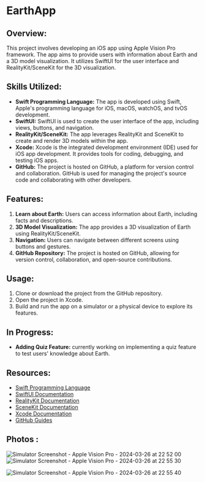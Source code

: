 # EarthApp

## Overview:
This project involves developing an iOS app using Apple Vision Pro framework. The app aims to provide users with information about Earth and a 3D model visualization. It utilizes SwiftUI for the user interface and RealityKit/SceneKit for the 3D visualization.

## Skills Utilized:
- **Swift Programming Language:** The app is developed using Swift, Apple's programming language for iOS, macOS, watchOS, and tvOS development.
- **SwiftUI:** SwiftUI is used to create the user interface of the app, including views, buttons, and navigation.
- **RealityKit/SceneKit:** The app leverages RealityKit and SceneKit to create and render 3D models within the app.
- **Xcode:** Xcode is the integrated development environment (IDE) used for iOS app development. It provides tools for coding, debugging, and testing iOS apps.
- **GitHub:** The project is hosted on GitHub, a platform for version control and collaboration. GitHub is used for managing the project's source code and collaborating with other developers.

## Features:
1. **Learn about Earth:** Users can access information about Earth, including facts and descriptions.
2. **3D Model Visualization:** The app provides a 3D visualization of Earth using RealityKit/SceneKit.
3. **Navigation:** Users can navigate between different screens using buttons and gestures.
4. **GitHub Repository:** The project is hosted on GitHub, allowing for version control, collaboration, and open-source contributions.

## Usage:
1. Clone or download the project from the GitHub repository.
2. Open the project in Xcode.
3. Build and run the app on a simulator or a physical device to explore its features.

## In Progress:
- **Adding Quiz Feature:**  currently working on implementing a quiz feature to test users' knowledge about Earth.

## Resources:
- [Swift Programming Language](https://developer.apple.com/swift/)
- [SwiftUI Documentation](https://developer.apple.com/documentation/swiftui)
- [RealityKit Documentation](https://developer.apple.com/documentation/realitykit)
- [SceneKit Documentation](https://developer.apple.com/documentation/scenekit)
- [Xcode Documentation](https://developer.apple.com/documentation/xcode)
- [GitHub Guides](https://guides.github.com/)

## Photos :

![Simulator Screenshot - Apple Vision Pro - 2024-03-26 at 22 52 00](https://github.com/ShaniaB417/EarthApp/assets/107355668/68fe4ef7-7d44-4477-b93f-031d22e3e270)
![Simulator Screenshot - Apple Vision Pro - 2024-03-26 at 22 55 30](https://github.com/ShaniaB417/EarthApp/assets/107355668/7eca71d1-f2e3-4561-97da-e43b57de515f)

![Simulator Screenshot - Apple Vision Pro - 2024-03-26 at 22 55 40](https://github.com/ShaniaB417/EarthApp/assets/107355668/9ac83879-946c-407f-92f5-b89fdce03def)



